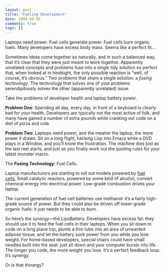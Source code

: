 ```yaml
---
layout: post
title: "Fueling Development"
date: 2004-08-06
comments: true
tags: []
---
```


Laptops need power. Fuel cells generate power. Fuel cells burn organic
fuels. Many developers have excess body mass. Seems like a perfect
fit…


Sometimes ideas come together so naturally, and in such a balanced
way, that it’s clear that they were just meant to work
together. Apparently unrelated concepts and problems fuse into a
single tidy solution so perfect that, when looked at in hindsight, the
only possible reaction is “well, of course, it’s obvious.” Two
problems that share a single solution: a _fusing technology_. The
technology that solves one of your problems serendipitously solves the
other (apparently unrelated) issue.


Take the problems of developer health and laptop battery power.


**Problem One**: Spending all day, every day, in front of a keyboard
is clearly bad for your health. Developers are typically not the
most active of folk, and many have gained a number of extra pounds
while cranking out code on a diet of pizza and cola.


**Problem Two**: Laptops need power, and the meatier the laptop, the
more power it draws. Sit on a long flight, hacking Lisp into Emacs
while a DVD plays in a Window, and you’ll know the frustration. The
machine dies just as the last reel starts, and just as you finally
work out the quoting rules for your latest monster macro.


The **Fusing Technology**: Fuel Cells.


Laptop manufacturers are starting to roll out models powered by <a
href="http://news.bbc.co.uk/2/hi/technology/3031870.stm">fuel
cells.</a> Small catalytic reactors, powered by some kind of alcohol,
convert chemical energy into electrical power. Low-grade combustion
drives your laptop.


The current generation of fuel cell batteries use methanol: it’s a
fairly high-grade source of power. But they could also be driven off
lower-grade organic fuels: it just needs to be able to burn.


So here’s the synergy—the LipoBattery. Developers have excess fat:
they should use it to feed the fuel cells in their laptops. When you
sit down to code on a long plane trip, plumb a thin tube into an area
of unwanted adipose tissue, and let the battery suck power from you
while you lose weight. For home-based developers, special chairs could
have small needles built into the seat: just sit down and your
computer bursts into life. The longer you code, the more weight you
lose. It’s a perfect feedback loop. It’s synergy.


Or is that thinergy?


